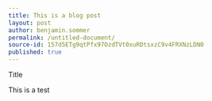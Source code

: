```yaml
---
title: This is a blog post
layout: post
author: benjamin.sommer
permalink: /untitled-document/
source-id: 157d5ETg9qtPfx97OzdTVt0xuRDtsxzC9v4FRXNzLDN0
published: true
---
```

Title

This is a test

